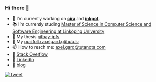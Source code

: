 ### Hi there 👋

- :hammer: I’m currently working on **[cira](https://github.com/AxelGard/cira)** and **[inkpot](https://github.com/AxelGard/inkpot)**.
- :books: I’m currently studing [Master of Science in Computer Science and Software Engineering at Linköping University](https://liu.se/en/education/program/6cmju)
- :page_with_curl: My thesis [gitbay-ipfs](https://github.com/AxelGard/gitbay-ipfs)
- :file_folder: My [portfolio axelgard.github.io](https://axelgard.github.io/)
- 📫 How to reach me: axel.gard@tutanota.com
- :seedling: [Stack Overflow](https://stackoverflow.com/users/14014027/axelg)
- :loudspeaker: [LinkedIn](https://www.linkedin.com/in/axel-gard-110494166/)
- :newspaper: [blog](https://axelgard.github.io/blog/)

[![Tweet](https://img.shields.io/twitter/url/http/shields.io.svg?style=social)](https://twitter.com/Axel_Gard)
